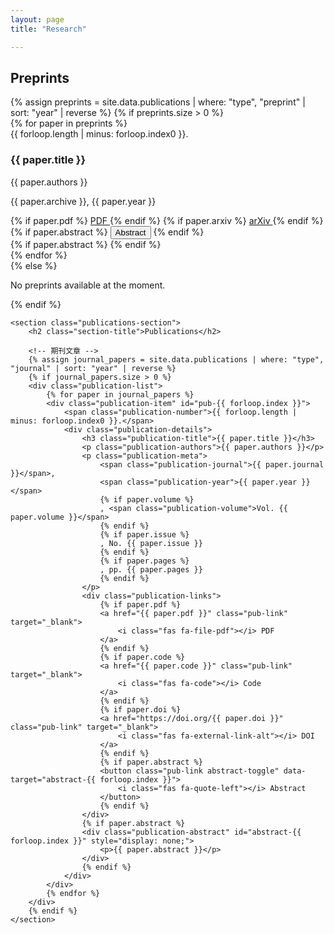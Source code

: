 ```yaml
---
layout: page
title: "Research"

---
```

<section class="publications-section">
        <h2 class="section-title">Preprints</h2>
<!-- 预印本 -->
        {% assign preprints = site.data.publications | where: "type", "preprint" | sort: "year" | reverse %}
        {% if preprints.size > 0 %}
        <div class="publication-list">
            {% for paper in preprints %}
            <div class="publication-item" id="preprint-{{ forloop.index }}">
                <span class="publication-number">{{ forloop.length | minus: forloop.index0 }}.</span>
                <div class="publication-details">
                    <h3 class="publication-title">{{ paper.title }}</h3>
                    <p class="publication-authors">{{ paper.authors }}</p>
                    <p class="publication-meta">
                        <span class="publication-archive">{{ paper.archive }}</span>, 
                        <span class="publication-year">{{ paper.year }}</span>
                    </p>
                    <div class="publication-links">
                        {% if paper.pdf %}
                        <a href="{{ paper.pdf }}" class="pub-link" target="_blank">
                            <i class="fas fa-file-pdf"></i> PDF
                        </a>
                        {% endif %}
                        {% if paper.arxiv %}
                        <a href="https://arxiv.org/abs/{{ paper.arxiv }}" class="pub-link" target="_blank">
                            <i class="fas fa-external-link-alt"></i> arXiv
                        </a>
                        {% endif %}
                        {% if paper.abstract %}
                        <button class="pub-link abstract-toggle" data-target="abstract-preprint-{{ forloop.index }}">
                            <i class="fas fa-quote-left"></i> Abstract
                        </button>
                        {% endif %}
                    </div>
                    {% if paper.abstract %}
                    <div class="publication-abstract" id="abstract-preprint-{{ forloop.index }}" style="display: none;">
                        <p>{{ paper.abstract }}</p>
                    </div>
                    {% endif %}
                </div>
            </div>
            {% endfor %}
        </div>
        {% else %}
        <p class="no-preprints">No preprints available at the moment.</p>
        {% endif %}
    </section>



    <section class="publications-section">
        <h2 class="section-title">Publications</h2>
        
        <!-- 期刊文章 -->
        {% assign journal_papers = site.data.publications | where: "type", "journal" | sort: "year" | reverse %}
        {% if journal_papers.size > 0 %}
        <div class="publication-list">
            {% for paper in journal_papers %}
            <div class="publication-item" id="pub-{{ forloop.index }}">
                <span class="publication-number">{{ forloop.length | minus: forloop.index0 }}.</span>
                <div class="publication-details">
                    <h3 class="publication-title">{{ paper.title }}</h3>
                    <p class="publication-authors">{{ paper.authors }}</p>
                    <p class="publication-meta">
                        <span class="publication-journal">{{ paper.journal }}</span>, 
                        <span class="publication-year">{{ paper.year }}</span>
                        {% if paper.volume %}
                        , <span class="publication-volume">Vol. {{ paper.volume }}</span>
                        {% endif %}
                        {% if paper.issue %}
                        , No. {{ paper.issue }}
                        {% endif %}
                        {% if paper.pages %}
                        , pp. {{ paper.pages }}
                        {% endif %}
                    </p>
                    <div class="publication-links">
                        {% if paper.pdf %}
                        <a href="{{ paper.pdf }}" class="pub-link" target="_blank">
                            <i class="fas fa-file-pdf"></i> PDF
                        </a>
                        {% endif %}
                        {% if paper.code %}
                        <a href="{{ paper.code }}" class="pub-link" target="_blank">
                            <i class="fas fa-code"></i> Code
                        </a>
                        {% endif %}
                        {% if paper.doi %}
                        <a href="https://doi.org/{{ paper.doi }}" class="pub-link" target="_blank">
                            <i class="fas fa-external-link-alt"></i> DOI
                        </a>
                        {% endif %}
                        {% if paper.abstract %}
                        <button class="pub-link abstract-toggle" data-target="abstract-{{ forloop.index }}">
                            <i class="fas fa-quote-left"></i> Abstract
                        </button>
                        {% endif %}
                    </div>
                    {% if paper.abstract %}
                    <div class="publication-abstract" id="abstract-{{ forloop.index }}" style="display: none;">
                        <p>{{ paper.abstract }}</p>
                    </div>
                    {% endif %}
                </div>
            </div>
            {% endfor %}
        </div>
        {% endif %}
    </section>


<script>
// Abstract显示/隐藏功能
document.addEventListener('DOMContentLoaded', function() {
    const abstractToggles = document.querySelectorAll('.abstract-toggle');
    
    abstractToggles.forEach(toggle => {
        toggle.addEventListener('click', function() {
            const targetId = this.getAttribute('data-target');
            const abstract = document.getElementById(targetId);
            
            if (abstract) {
                const isVisible = abstract.style.display === 'block';
                abstract.style.display = isVisible ? 'none' : 'block';
                
                // 更新按钮文本
                const icon = this.querySelector('i');
                if (isVisible) {
                    this.innerHTML = '<i class="fas fa-quote-left"></i> Abstract';
                } else {
                    this.innerHTML = '<i class="fas fa-eye-slash"></i> Hide Abstract';
                }
                
                // 平滑滚动到摘要
                if (!isVisible) {
                    abstract.scrollIntoView({ behavior: 'smooth', block: 'nearest' });
                }
            }
        });
    });
});
</script>

<script>
// Abstract
document.addEventListener('DOMContentLoaded', function() {
    const abstractToggles = document.querySelectorAll('.abstract-toggle');
    
    abstractToggles.forEach(toggle => {
        toggle.addEventListener('click', function() {
            const targetId = this.getAttribute('data-target');
            const abstract = document.getElementById(targetId);
            
            if (abstract) {
                const isVisible = abstract.style.display === 'block';
                abstract.style.display = isVisible ? 'none' : 'block';
                
                // 更新按钮文本
                const icon = this.querySelector('i');
                if (isVisible) {
                    this.innerHTML = '<i class="fas fa-quote-left"></i> Abstract';
                } else {
                    this.innerHTML = '<i class="fas fa-eye-slash"></i> Hide Abstract';
                }
                
                // 平滑滚动到摘要
                if (!isVisible) {
                    abstract.scrollIntoView({ behavior: 'smooth', block: 'nearest' });
                }
            }
        });
    });
});
</script>